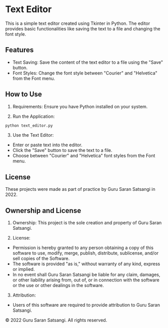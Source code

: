 # Text Editor

This is a simple text editor created using Tkinter in Python. The editor provides basic functionalities like saving the text to a file and changing the font style.

## Features

-   Text Saving:   Save the content of the text editor to a file using the "Save" button.
-   Font Styles:   Change the font style between "Courier" and "Helvetica" from the Font menu.

## How to Use

1.   Requirements:   Ensure you have Python installed on your system.

2.   Run the Application:  
   ```bash
   python text_editor.py
   ```

3.   Use the Text Editor:  
   - Enter or paste text into the editor.
   - Click the "Save" button to save the text to a file.
   - Choose between "Courier" and "Helvetica" font styles from the Font menu.

## License

These projects were made as part of practice by Guru Saran Satsangi in 2022.

## Ownership and License

1.   Ownership:   This project is the sole creation and property of Guru Saran Satsangi.

2.   License:  
   - Permission is hereby granted to any person obtaining a copy of this software to use, modify, merge, publish, distribute, sublicense, and/or sell copies of the Software.
   - The software is provided "as is," without warranty of any kind, express or implied.
   - In no event shall Guru Saran Satsangi be liable for any claim, damages, or other liability arising from, out of, or in connection with the software or the use or other dealings in the software.

3.   Attribution:  
   - Users of this software are required to provide attribution to Guru Saran Satsangi.

© 2022 Guru Saran Satsangi. All rights reserved.
